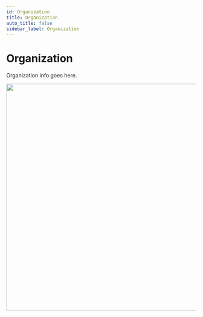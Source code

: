 ```yaml
---
id: Organization
title: Organization
auto_title: false
sidebar_label: Organization
---
```

# Organization

Organization info goes here.

<img src="/2025-Summer-PowerGrid-Course/assets/img/footer.jpg" width=600>